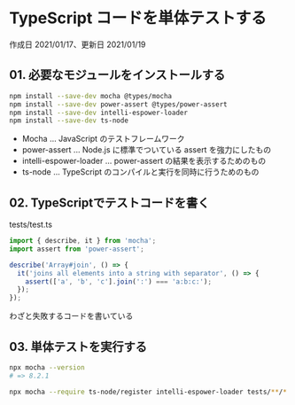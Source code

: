 # TypeScript コードを単体テストする

作成日 2021/01/17、更新日 2021/01/19

## 01. 必要なモジュールをインストールする

```bash
npm install --save-dev mocha @types/mocha
npm install --save-dev power-assert @types/power-assert
npm install --save-dev intelli-espower-loader
npm install --save-dev ts-node
```

- Mocha ... JavaScript のテストフレームワーク
- power-assert ... Node.js に標準でついている assert を強力にしたもの
- intelli-espower-loader ... power-assert の結果を表示するためのもの
- ts-node ... TypeScript のコンパイルと実行を同時に行うためのもの

## 02. TypeScriptでテストコードを書く

tests/test.ts

```javascript
import { describe, it } from 'mocha';
import assert from 'power-assert';

describe('Array#join', () => {
  it('joins all elements into a string with separator', () => {
    assert(['a', 'b', 'c'].join(':') === 'a:b:c:');
  });
});
```

わざと失敗するコードを書いている

## 03. 単体テストを実行する

```bash
npx mocha --version
# => 8.2.1

npx mocha --require ts-node/register intelli-espower-loader tests/**/*.ts
```
